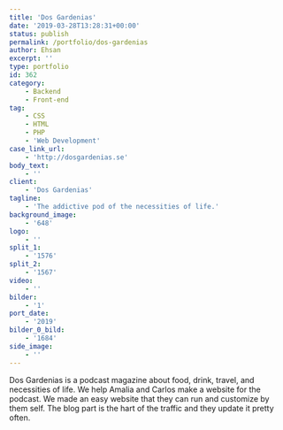```yaml
---
title: 'Dos Gardenias'
date: '2019-03-28T13:28:31+00:00'
status: publish
permalink: /portfolio/dos-gardenias
author: Ehsan
excerpt: ''
type: portfolio
id: 362
category:
    - Backend
    - Front-end
tag:
    - CSS
    - HTML
    - PHP
    - 'Web Development'
case_link_url:
    - 'http://dosgardenias.se'
body_text:
    - ''
client:
    - 'Dos Gardenias'
tagline:
    - 'The addictive pod of the necessities of life.'
background_image:
    - '648'
logo:
    - ''
split_1:
    - '1576'
split_2:
    - '1567'
video:
    - ''
bilder:
    - '1'
port_date:
    - '2019'
bilder_0_bild:
    - '1684'
side_image:
    - ''
---
```

Dos Gardenias is a podcast magazine about food, drink, travel, and necessities of life. We help Amalia and Carlos make a website for the podcast. We made an easy website that they can run and customize by them self. The blog part is the hart of the traffic and they update it pretty often.